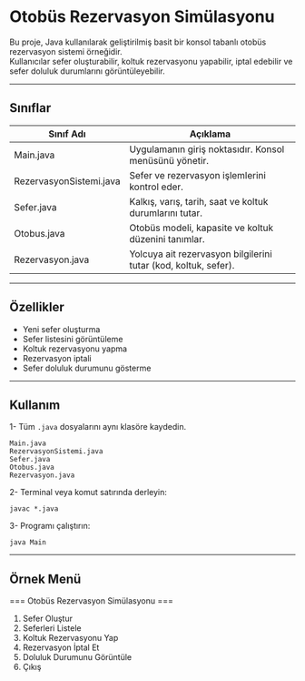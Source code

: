 # Otobüs Rezervasyon Simülasyonu

Bu proje, Java kullanılarak geliştirilmiş basit bir konsol tabanlı otobüs rezervasyon sistemi örneğidir.  
Kullanıcılar sefer oluşturabilir, koltuk rezervasyonu yapabilir, iptal edebilir ve sefer doluluk durumlarını görüntüleyebilir.

---

## Sınıflar

| Sınıf Adı | Açıklama |
|------------|-----------|
| Main.java | Uygulamanın giriş noktasıdır. Konsol menüsünü yönetir. |
| RezervasyonSistemi.java | Sefer ve rezervasyon işlemlerini kontrol eder. |
| Sefer.java | Kalkış, varış, tarih, saat ve koltuk durumlarını tutar. |
| Otobus.java | Otobüs modeli, kapasite ve koltuk düzenini tanımlar. |
| Rezervasyon.java | Yolcuya ait rezervasyon bilgilerini tutar (kod, koltuk, sefer). |

---

## Özellikler

- Yeni sefer oluşturma  
- Sefer listesini görüntüleme  
- Koltuk rezervasyonu yapma  
- Rezervasyon iptali  
- Sefer doluluk durumunu gösterme  

---

## Kullanım
1- Tüm ```.java``` dosyalarını aynı klasöre kaydedin.

```
Main.java
RezervasyonSistemi.java  
Sefer.java  
Otobus.java  
Rezervasyon.java
```

2- Terminal veya komut satırında derleyin:

`javac *.java
`

3- Programı çalıştırın:

`java Main`

---

## Örnek Menü

=== Otobüs Rezervasyon Simülasyonu ===
1) Sefer Oluştur
2) Seferleri Listele
3) Koltuk Rezervasyonu Yap
4) Rezervasyon İptal Et
5) Doluluk Durumunu Görüntüle
0) Çıkış

